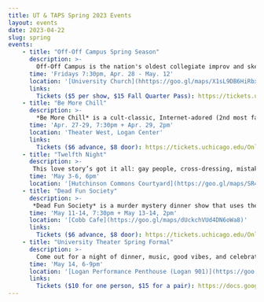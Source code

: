 ```yaml
---
title: UT & TAPS Spring 2023 Events
layout: events
date: 2023-04-22
slug: spring
events:
    - title: "Off-Off Campus Spring Season"
      description: >-
        Off-Off Campus is the nation's oldest collegiate improv and sketch comedy group. Every Friday until 8th week, Off-Off Campus will present improv from Generation 37!
      time: 'Fridays 7:30pm, Apr. 28 - May. 12'
      location: '[University Church](hhttps://goo.gl/maps/X1sL9DB6HiRbxfmx9)'
      links:
        Tickets ($5 per show, $15 Fall Quarter Pass): https://tickets.uchicago.edu/Online/default.asp?doWork::WScontent::loadArticle=Load&BOparam::WScontent::loadArticle::article_id=EAE18891-4612-470C-9577-3C83CA45C919
    - title: "Be More Chill"
      description: >-
        *Be More Chill* is a cult-classic, Internet-adored (2nd most famous musical of all time if you go off the number of Tumblr posts about it) retelling of Ned Vizzini’s 2004 award-winning novel of the same name.  A free preview will take place Thursday, April 27.
      time: 'Apr. 27-29, 7:30pm + Apr. 29, 2pm'
      location: 'Theater West, Logan Center'
      links:
        Tickets ($6 advance, $8 door): https://tickets.uchicago.edu/Online/default.asp?doWork::WScontent::loadArticle=Load&BOparam::WScontent::loadArticle::article_id=27AC1543-0509-4EF2-BB3C-DA1A8BF55E90
    - title: "Twelfth Night"
      description: >-
       This love story’s got it all: gay people, cross-dressing, mistaken identity, and yellow socks! All performances are FREE--no tickets required. Bring your own blanket and chairs for this outdoor performance!
      time: 'May 3-6, 6pm'
      location: '[Hutchinson Commons Courtyard](https://goo.gl/maps/SR46hwQkvanRU5qE9)'
    - title: "Dead Fun Society"
      description: >-
       *Dead Fun Society* is a murder mystery dinner show that uses the audience as the detectives as they try to figure out whodunit--and keep their fundraiser event running. A free preview will take place Thursday, May 11. 
      time: 'May 11-14, 7:30pm + May 13-14, 2pm'
      location: '[Cobb Cafe](https://goo.gl/maps/dUckchVUd4DN6oWa8)'
      links:
        Tickets ($6 advance, $8 door): https://tickets.uchicago.edu/Online/default.asp?doWork::WScontent::loadArticle=Load&BOparam::WScontent::loadArticle::article_id=6C1E1365-0981-44B1-88AF-8ED5975BBB97
    - title: "University Theater Spring Formal"
      description: >-
        Come out for a night of dinner, music, good vibes, and celebration to close out our 2022-2023 UT season!
      time: 'May 14, 6-9pm'
      location: '[Logan Performance Penthouse (Logan 901)](https://goo.gl/maps/m61iSbV6qmnrf2pC9)'
      links:
        Tickets ($10 for one person, $15 for a pair): https://docs.google.com/forms/d/e/1FAIpQLSeALdAAt7i97uNIhIUn7nwf-dkpJQ_eUmHx7gWe6thbTgIYkQ/viewform
---
```

